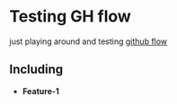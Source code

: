 # Testing GH flow

just playing around and testing [github flow](https://guides.github.com/introduction/flow/)

## Including
 - **Feature-1**
